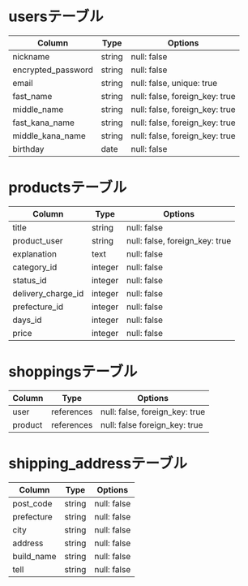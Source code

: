 # usersテーブル

| Column             | Type   | Options                        |
| ------------------ | ------ | ------------------------------ |
| nickname           | string | null: false                    |
| encrypted_password | string | null: false                    |
| email              | string | null: false, unique: true      |
| fast_name          | string | null: false, foreign_key: true |
| middle_name        | string | null: false, foreign_key: true |
| fast_kana_name     | string | null: false, foreign_key: true |
| middle_kana_name   | string | null: false, foreign_key: true |
| birthday           | date   | null: false                    |
 
# productsテーブル

| Column                | Type       | Options                        |
| --------------------- | ---------- | ------------------------------ |
| title                 | string     | null: false                    |
| product_user          | string     | null: false, foreign_key: true |
| explanation           | text       | null: false                    |
| category_id           | integer    | null: false                    | 
| status_id             | integer    | null: false                    |
| delivery_charge_id    | integer    | null: false                    |
| prefecture_id         | integer    | null: false                    |
| days_id               | integer    | null: false                    |
| price                 | integer    | null: false                    |

# shoppingsテーブル

| Column             | Type       | Options                        |
| ------------------ | ---------- | ------------------------------ |
| user               | references | null: false, foreign_key: true |
| product            | references | null: false  foreign_key: true |


# shipping_addressテーブル

| Column             | Type       | Options                        |
| ------------------ | ---------- | ------------------------------ |
| post_code          | string     | null: false                    |
| prefecture         | string     | null: false                    |
| city               | string     | null: false                    |
| address            | string     | null: false                    |
| build_name         | string     | null: false                    |
| tell               | string     | null: false                    |

